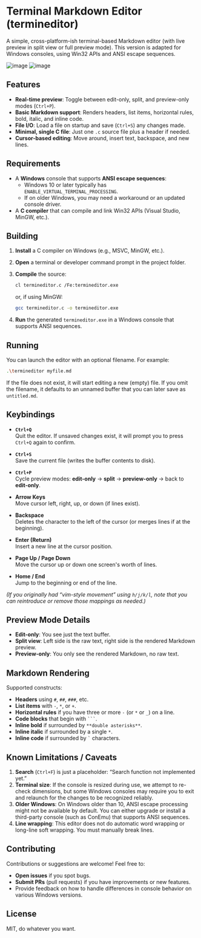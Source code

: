 # Terminal Markdown Editor (termineditor)

A simple, cross-platform-ish terminal-based Markdown editor (with live preview in split view or full preview mode). This version is adapted for Windows consoles, using Win32 APIs and ANSI escape sequences.

![image](https://github.com/user-attachments/assets/73783b8e-33cc-461e-8e07-118348ad3587)
![image](https://github.com/user-attachments/assets/ae89d2b6-4324-4f7c-be51-32dbe7ed1561)

## Features

- **Real-time preview**: Toggle between edit-only, split, and preview-only modes (`Ctrl+P`).
- **Basic Markdown support**: Renders headers, list items, horizontal rules, bold, italic, and inline code.
- **File I/O**: Load a file on startup and save (`Ctrl+S`) any changes made.
- **Minimal, single C file**: Just one `.c` source file plus a header if needed.
- **Cursor-based editing**: Move around, insert text, backspace, and new lines.

## Requirements

- A **Windows** console that supports **ANSI escape sequences**:
  - Windows 10 or later typically has `ENABLE_VIRTUAL_TERMINAL_PROCESSING`.
  - If on older Windows, you may need a workaround or an updated console driver.
- A **C compiler** that can compile and link Win32 APIs (Visual Studio, MinGW, etc.).

## Building

1. **Install** a C compiler on Windows (e.g., MSVC, MinGW, etc.).
2. **Open** a terminal or developer command prompt in the project folder.
3. **Compile** the source:

   ```bash
   cl termineditor.c /Fe:termineditor.exe
   ```
   or, if using MinGW:
   ```bash
   gcc termineditor.c -o termineditor.exe
   ```

4. **Run** the generated `termineditor.exe` in a Windows console that supports ANSI sequences.

## Running

You can launch the editor with an optional filename. For example:

```bash
.\termineditor myfile.md
```

If the file does not exist, it will start editing a new (empty) file. If you omit the filename, it defaults to an unnamed buffer that you can later save as `untitled.md`.

## Keybindings

- **`Ctrl+Q`**  
  Quit the editor. If unsaved changes exist, it will prompt you to press `Ctrl+Q` again to confirm.
  
- **`Ctrl+S`**  
  Save the current file (writes the buffer contents to disk).

- **`Ctrl+P`**  
  Cycle preview modes: **edit-only** → **split** → **preview-only** → back to **edit-only**.

- **Arrow Keys**  
  Move cursor left, right, up, or down (if lines exist).

- **Backspace**  
  Deletes the character to the left of the cursor (or merges lines if at the beginning).

- **Enter (Return)**  
  Insert a new line at the cursor position.

- **Page Up / Page Down**  
  Move the cursor up or down one screen's worth of lines.

- **Home / End**  
  Jump to the beginning or end of the line.

*(If you originally had “vim-style movement” using `h/j/k/l`, note that you can reintroduce or remove those mappings as needed.)*

## Preview Mode Details

- **Edit-only**: You see just the text buffer.  
- **Split view**: Left side is the raw text, right side is the rendered Markdown preview.  
- **Preview-only**: You only see the rendered Markdown, no raw text.

## Markdown Rendering

Supported constructs:
- **Headers** using `#`, `##`, `###`, etc.
- **List items** with `-`, `*`, or `+`.
- **Horizontal rules** if you have three or more `-` (or `*` or `_`) on a line.
- **Code blocks** that begin with ````` ``` `````.
- **Inline bold** if surrounded by `**double asterisks**`.
- **Inline italic** if surrounded by a single `*`.
- **Inline code** if surrounded by `` ` `` characters.

## Known Limitations / Caveats

1. **Search** (`Ctrl+F`) is just a placeholder: “Search function not implemented yet.”
2. **Terminal size**: If the console is resized during use, we attempt to re-check dimensions, but some Windows consoles may require you to exit and relaunch for the changes to be recognized reliably.
3. **Older Windows**: On Windows older than 10, ANSI escape processing might not be available by default. You can either upgrade or install a third-party console (such as ConEmu) that supports ANSI sequences.
4. **Line wrapping**: This editor does not do automatic word wrapping or long-line soft wrapping. You must manually break lines.

## Contributing

Contributions or suggestions are welcome! Feel free to:

- **Open issues** if you spot bugs.
- **Submit PRs** (pull requests) if you have improvements or new features.
- Provide feedback on how to handle differences in console behavior on various Windows versions.

## License

MIT, do whatever you want.
